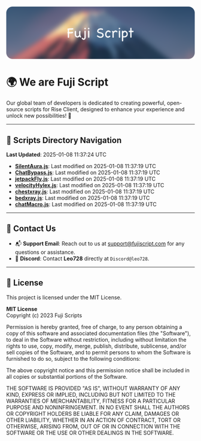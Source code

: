 ![Banner](.github/b.webp)

# 🌍 **We are Fuji Script**

Our global team of developers is dedicated to creating powerful, open-source scripts for Rise Client, designed to enhance your experience and unlock new possibilities! 🌟

---
<!-- SCRIPTS_NAVIGATION_START -->
## 📂 **Scripts Directory Navigation**

**Last Updated**: 2025-01-08 11:37:24 UTC

- **[SilentAura.js](scripts/SilentAura.js)**: Last modified on 2025-01-08 11:37:19 UTC
- **[ChatBypass.js](scripts/ChatBypass.js)**: Last modified on 2025-01-08 11:37:19 UTC
- **[jetpackFly.js](scripts/jetpackFly.js)**: Last modified on 2025-01-08 11:37:19 UTC
- **[velocityHylex.js](scripts/velocityHylex.js)**: Last modified on 2025-01-08 11:37:19 UTC
- **[chestxray.js](scripts/chestxray.js)**: Last modified on 2025-01-08 11:37:19 UTC
- **[bedxray.js](scripts/bedxray.js)**: Last modified on 2025-01-08 11:37:19 UTC
- **[chatMacro.js](scripts/chatMacro.js)**: Last modified on 2025-01-08 11:37:19 UTC

<!-- SCRIPTS_NAVIGATION_END -->

---

## 💬 **Contact Us**  
- 📬 **Support Email**: Reach out to us at [support@fujiscript.com](mailto:support@fujiscript.com) for any questions or assistance.  
- 💬 **Discord**: Contact **Leo728** directly at `Discord@leo728`.

---

## 📜 **License**

This project is licensed under the MIT License.  

**MIT License**  
Copyright (c) 2023 Fuji Scripts  

Permission is hereby granted, free of charge, to any person obtaining a copy of this software and associated documentation files (the "Software"), to deal in the Software without restriction, including without limitation the rights to use, copy, modify, merge, publish, distribute, sublicense, and/or sell copies of the Software, and to permit persons to whom the Software is furnished to do so, subject to the following conditions:  

The above copyright notice and this permission notice shall be included in all copies or substantial portions of the Software.  

THE SOFTWARE IS PROVIDED "AS IS", WITHOUT WARRANTY OF ANY KIND, EXPRESS OR IMPLIED, INCLUDING BUT NOT LIMITED TO THE WARRANTIES OF MERCHANTABILITY, FITNESS FOR A PARTICULAR PURPOSE AND NONINFRINGEMENT. IN NO EVENT SHALL THE AUTHORS OR COPYRIGHT HOLDERS BE LIABLE FOR ANY CLAIM, DAMAGES OR OTHER LIABILITY, WHETHER IN AN ACTION OF CONTRACT, TORT OR OTHERWISE, ARISING FROM, OUT OF OR IN CONNECTION WITH THE SOFTWARE OR THE USE OR OTHER DEALINGS IN THE SOFTWARE.  

